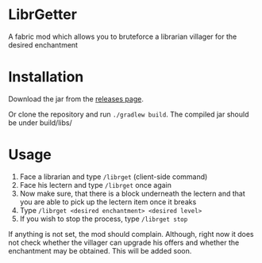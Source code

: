 # LibrGetter
A fabric mod which allows you to bruteforce
a librarian villager for the desired enchantment

# Installation
Download the jar from the [releases page](https://github.com/gXLg/libr-getter/releases/latest).

Or clone the repository and run `./gradlew build`.
The compiled jar should be under build/libs/

# Usage
1. Face a librarian and type `/librget` (client-side command)
2. Face his lectern and type `/librget` once again
3. Now make sure, that there is a block underneath the lectern
and that you are able to pick up the lectern item once it breaks
4. Type `/librget <desired enchantment> <desired level>`
5. If you wish to stop the process, type `/librget stop`

If anything is not set, the mod should complain. Although, right now it does
not check whether the villager can upgrade his offers and whether the enchantment
may be obtained. This will be added soon.